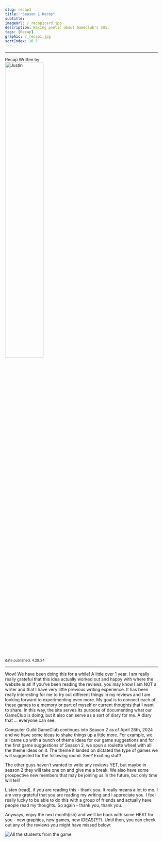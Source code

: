 ```yaml
---
slug: recap1
title: "Season 1 Recap"
subtitle:
imageUrl: /_recap1card.jpg
description: Waxing poetic about GameClub's S01.
tags: [Recap]
graphic: /_recap1.jpg
sortIndex: 10.5
---
```

---
<div class="reviewinfo">
	
<div style=""><span>Recap Written by</span>
<div class="reviewimg"><img src="/reviews/reviewjustin.png"
alt="Justin" style="width: 50%;"> </div><br>
<sub>date published: 4.29.24</sub></div>

</div>

---

Wow! We have been doing this for a while! A little over 1 year. I am really really grateful that this idea actually worked out and happy with where the website is at! If you’ve been reading the reviews, you may know I am NOT a writer and that I have very little previous writing experience. It has been really interesting for me to try out different things in my reviews and I am looking forward to experimenting even more. My goal is to connect each of these games to a memory or part of myself or current thoughts that I want to share. In this way, the site serves its purpose of documenting what our GameClub is doing, but it also can serve as a sort of diary for me. A diary that … everyone can see.

Computer Guild GameClub continues into Season 2 as of April 28th, 2024 and we have some ideas to shake things up a little more. For example, we all came up with a bunch of theme ideas for our game suggestions and for the first game suggestions of Season 2, we spun a roulette wheel with all the theme ideas on it. The theme it landed on dictated the type of games we will suggested for the following round. See? Exciting stuff! 

The other guys haven’t wanted to write any reviews YET, but maybe in season 2 they will take one on and give me a break. We also have some prospective new members that may be joining us in the future, but only time will tell!

Listen (read), if you are reading this - thank you. It really means a lot to me. I am very grateful that you are reading my writing and I appreciate you. I feel really lucky to be able to do this with a group of friends and actually have people read my thoughts. So again - thank you, thank you.

Anyways, enjoy the next month(ish) and we’ll be back with some HEAT for you - new graphics, new games, new IDEAS(?!?). Until then, you can check out any of the reviews you might have missed below:<br>


<div class="reviewsplit"><img src="/reviews/threehouses/students.jpg"
alt="All the students from the game"/><div>

</div>
